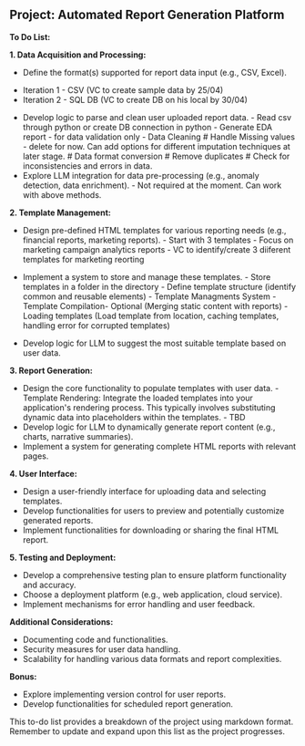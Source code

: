 ## Project: Automated Report Generation Platform

**To Do List:**

**1. Data Acquisition and Processing:**

* Define the format(s)  supported for report data input (e.g., CSV, Excel).
- Iteration 1 - CSV (VC to create sample data by 25/04)
- Iteration 2 - SQL DB (VC to create DB on his local by 30/04)
* Develop logic to parse and clean user uploaded report data.
            - Read csv through python or create DB connection in python
            - Generate EDA report - for data validation only
            - Data Cleaning
                # Handle Missing values - delete for now. Can add options for different imputation techniques at later stage.
                # Data format conversion
                # Remove duplicates
                # Check for inconsistencies and errors in data.
* Explore LLM integration for data pre-processing (e.g., anomaly detection, data enrichment).
            - Not required at the moment. Can work with above methods.

**2. Template Management:**

* Design pre-defined HTML templates for various reporting needs (e.g., financial reports, marketing reports).
            - Start with 3 templates
            - Focus on marketing campaign analytics reports
            - VC to identify/create 3 diiferent templates for marketing reorting
* Implement a system to store and manage these templates.
            - Store templates in a folder in the directory
            - Define template structure (identify common and reusable elements)
            - Template Managments System 
            - Template Compilation- Optional (Merging static content with reports)
            - Loading templates (Load template from location, caching templates, handling error for corrupted templates)

* Develop logic for LLM to suggest the most suitable template based on user data. 

**3. Report Generation:**

*  Design the core functionality to populate templates with user data.
            - Template Rendering: Integrate the loaded templates into your application's rendering process. This typically involves substituting dynamic data into placeholders within the templates.
            - TBD
*  Develop logic for LLM to dynamically generate report content (e.g., charts, narrative summaries).
*  Implement a system for generating complete HTML reports with relevant pages.

**4. User Interface:**

*  Design a user-friendly interface for uploading data and selecting templates.
*  Develop functionalities for users to preview and potentially customize generated reports.
*  Implement functionalities for downloading or sharing the final HTML report.

**5. Testing and Deployment:**

*  Develop a comprehensive testing plan to ensure platform functionality and accuracy.
*  Choose a deployment platform (e.g., web application, cloud service).
*  Implement mechanisms for error handling and user feedback.

**Additional Considerations:**

*  Documenting code and functionalities.
*  Security measures for user data handling.
*  Scalability for handling various data formats and report complexities.

**Bonus:**

*  Explore implementing version control for user reports.
*  Develop functionalities for scheduled report generation.


This to-do list provides a breakdown of the project using markdown format. Remember to update and expand upon this list as the project progresses. 
